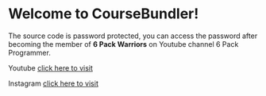 ﻿# Welcome to CourseBundler!


The source code is password protected, you can access the password after becoming the member of **6 Pack Warriors** on Youtube channel 6 Pack Programmer.

Youtube [click here to visit](https://www.youtube.com/6packprogrammer)

Instagram [click here to visit](https://www.instagram.com/meabhisingh)
